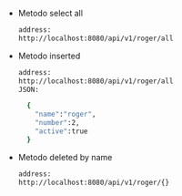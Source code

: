 * Metodo select all 
  ```sh
  address:
  http://localhost:8080/api/v1/roger/all
  ```

* Metodo inserted 
  ```sh
  address:
  http://localhost:8080/api/v1/roger/all
  JSON:
  
    {
      "name":"roger",
      "number":2,
      "active":true
    }
  ```


* Metodo deleted by name 
  ```sh
  address:
  http://localhost:8080/api/v1/roger/{}
  ```